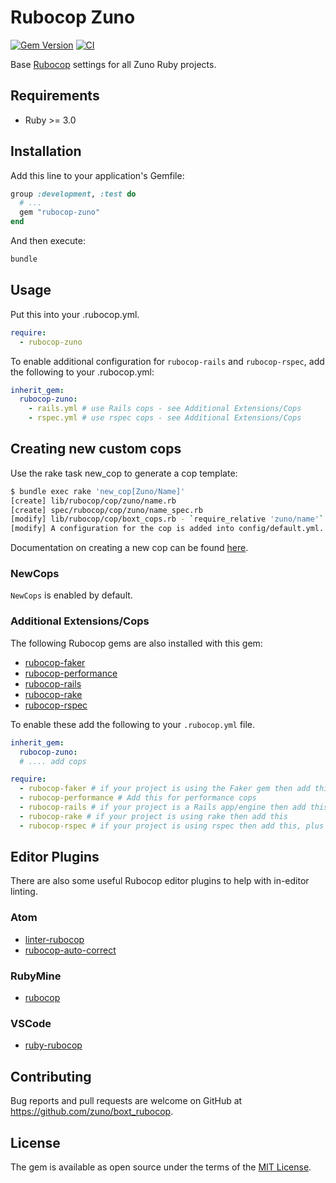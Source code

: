 # Rubocop Zuno

[![Gem Version](https://badge.fury.io/rb/rubocop-zuno.svg)](https://badge.fury.io/rb/rubocop-zuno)
[![CI](https://github.com/zuno-tech/rubocop-zuno/actions/workflows/ci.yml/badge.svg)](https://github.com/zuno-tech/rubocop-zuno/actions/workflows/ci.yml)

Base [Rubocop](https://rubocop.org) settings for all Zuno Ruby projects.

## Requirements

- Ruby >= 3.0

## Installation

Add this line to your application's Gemfile:

```ruby
group :development, :test do
  # ...
  gem "rubocop-zuno"
end
```

And then execute:

```sh
bundle
```

## Usage

Put this into your .rubocop.yml.

```yml
require:
  - rubocop-zuno
```

To enable additional configuration for `rubocop-rails` and `rubocop-rspec`, add the following to your .rubocop.yml:

```yml
inherit_gem:
  rubocop-zuno:
    - rails.yml # use Rails cops - see Additional Extensions/Cops
    - rspec.yml # use rspec cops - see Additional Extensions/Cops
```

## Creating new custom cops

Use the rake task new_cop to generate a cop template:

```sh
$ bundle exec rake 'new_cop[Zuno/Name]'
[create] lib/rubocop/cop/zuno/name.rb
[create] spec/rubocop/cop/zuno/name_spec.rb
[modify] lib/rubocop/cop/boxt_cops.rb - `require_relative 'zuno/name'` was injected.
[modify] A configuration for the cop is added into config/default.yml.

```

Documentation on creating a new cop can be found [here](https://docs.rubocop.org/rubocop/1.56/development.html#create-a-new-cop).

### NewCops

`NewCops` is enabled by default.

### Additional Extensions/Cops

The following Rubocop gems are also installed with this gem:

- [rubocop-faker](https://github.com/koic/rubocop-faker)
- [rubocop-performance](https://github.com/rubocop/rubocop-performance)
- [rubocop-rails](https://github.com/rubocop-hq/rubocop-rails)
- [rubocop-rake](https://github.com/rubocop-hq/rubocop-rake)
- [rubocop-rspec](https://github.com/rubocop-hq/rubocop-rspec)

To enable these add the following to your `.rubocop.yml` file.

```yml
inherit_gem:
  rubocop-zuno:
  # .... add cops

require:
  - rubocop-faker # if your project is using the Faker gem then add this
  - rubocop-performance # Add this for performance cops
  - rubocop-rails # if your project is a Rails app/engine then add this, plus the - rails.yml setting above
  - rubocop-rake # if your project is using rake then add this
  - rubocop-rspec # if your project is using rspec then add this, plus the - rspec.yml setting above
```

## Editor Plugins

There are also some useful Rubocop editor plugins to help with in-editor linting.

### Atom

- [linter-rubocop](https://atom.io/packages/linter-rubocop)
- [rubocop-auto-correct](https://atom.io/packages/rubocop-auto-correct)

### RubyMine

- [rubocop](https://www.jetbrains.com/help/ruby/rubocop.html)

### VSCode

- [ruby-rubocop](https://marketplace.visualstudio.com/items?itemName=misogi.ruby-rubocop)

## Contributing

Bug reports and pull requests are welcome on GitHub at https://github.com/zuno/boxt_rubocop.

## License

The gem is available as open source under the terms of the [MIT License](http://opensource.org/licenses/MIT).
